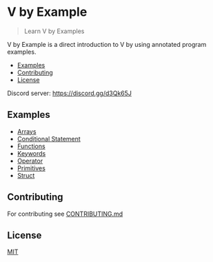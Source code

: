# V by Example

> Learn V by Examples

V by Example is a direct introduction to V by using annotated program examples.

  - [Examples](#examples)
  - [Contributing](#contributing)
  - [License](#license)

Discord server: https://discord.gg/d3Qk65J

## Examples

  - [Arrays](examples/arryas.md)
  - [Conditional Statement](conditional_statements/conditional_statements.md)
  - [Functions](examples/functions.md)
  - [Keywords](examplest/keywords.md)
  - [Operator](examples/operator.md)
  - [Primitives](examples/primitives/primitives.md)
  - [Struct](examples/struct.md)

## Contributing

For contributing see [CONTRIBUTING.md](CONTRIBUTING.md)

## License

[MIT](LICENSE)
